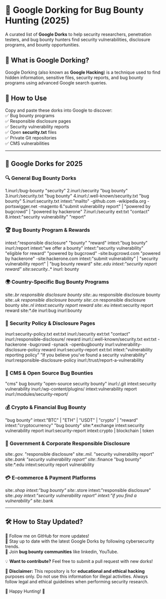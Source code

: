 # 🔎 Google Dorking for Bug Bounty Hunting (2025)  

A curated list of **Google Dorks** to help security researchers, penetration testers, and bug bounty hunters find security vulnerabilities, disclosure programs, and bounty opportunities.

## 🚀 What is Google Dorking?  
Google Dorking (also known as **Google Hacking**) is a technique used to find hidden information, sensitive files, security reports, and bug bounty programs using advanced Google search queries.

## 📌 How to Use  
Copy and paste these dorks into Google to discover:  
✅ Bug bounty programs  
✅ Responsible disclosure pages  
✅ Security vulnerability reports  
✅ Open **security.txt** files  
✅ Private Git repositories  
✅ CMS vulnerabilities  

---

## 📜 **Google Dorks for 2025**

### 🔍 **General Bug Bounty Dorks**

1.inurl:/bug-bounty "security"
2.inurl:/security "bug bounty"
3.inurl:/security.txt "bug bounty"
4.inurl:/.well-known/security.txt "bug bounty"
5.inurl:security.txt intext:"mailto" -github.com -wikipedia.org -portswigger.net -magento
6."submit vulnerability report" | "powered by bugcrowd" | "powered by hackerone"
7.inurl:/security ext:txt "contact"
8.intext:"security vulnerability" "report"

### 🏆 **Bug Bounty Program & Rewards**

intext:"responsible disclosure" "bounty" "reward"
intext:"bug bounty" inurl:/report
intext:"we offer a bounty"
intext:"security vulnerability" "eligible for reward"
"powered by bugcrowd" -site:bugcrowd.com
"powered by hackerone" -site:hackerone.com
intext:"submit vulnerability" | "security vulnerability report" | "bug bounty reward"
site:*.edu intext:"security report reward"
site:security.*.* inurl: bounty

### 🌍 **Country-Specific Bug Bounty Programs**

site:*.br responsible disclosure bounty
site:*.au responsible disclosure bounty
site:*.uk responsible disclosure bounty
site:*.cn responsible disclosure bounty
site:*.nl intext:security report reward
site:*.eu intext:security report reward
site:*.de inurl:bug inurl:bounty

### 🎯 **Security Policy & Disclosure Pages**

inurl:security-policy.txt ext:txt
inurl:/security ext:txt "contact"
inurl:/responsible-disclosure/ reward
inurl:/.well-known/security.txt ext:txt -hackerone -bugcrowd -synack -openbugbounty
inurl:vulnerability-disclosure-policy reward
inurl:security-report ext:txt
intext:"vulnerability reporting policy"
"If you believe you've found a security vulnerability"
inurl:responsible-disclosure-policy
inurl:/trust/report-a-vulnerability

### 🔎 **CMS & Open Source Bug Bounties**

"cms" bug bounty
"open-source security bounty"
inurl:/.git intext:security vulnerability
inurl:/wp-content/plugins/ intext:vulnerability report
inurl:/modules/security-report/

### 💰 **Crypto & Financial Bug Bounty**

"bug bounty" intext:"BTC" | "ETH" | "USDT" | "crypto" | "reward"
intext:"cryptocurrency" "bug bounty"
site:*.exchange intext:security vulnerability report
inurl:security-report intext:crypto | blockchain | token

### 🏦 **Government & Corporate Responsible Disclosure**

site:*.gov.* "responsible disclosure"
site:*.mil.* "security vulnerability report"
site:*.bank "security vulnerability report"
site:*.finance "bug bounty"
site:*.edu intext:security report vulnerability

### 💳 **E-commerce & Payment Platforms**

site:*.shop intext:"bug bounty"
site:*.store intext:"responsible disclosure"
site:*.pay intext:"security vulnerability report"
intext:"if you find a vulnerability" site:*.bank


---

## 🛠️ **How to Stay Updated?**  
🔹 Follow me on GitHub for more updates!  
🔹 Stay up to date with the latest Google Dorks by following cybersecurity trends.  
🔹 Join **bug bounty communities** like linkedin, YouTube.  

💡 **Want to contribute?** Feel free to submit a pull request with new dorks!  

📢 **Disclaimer:** This repository is for **educational and ethical hacking** purposes only. Do not use this information for illegal activities. Always follow legal and ethical guidelines when performing security research.  

🚀 Happy Hunting! 🐞  

